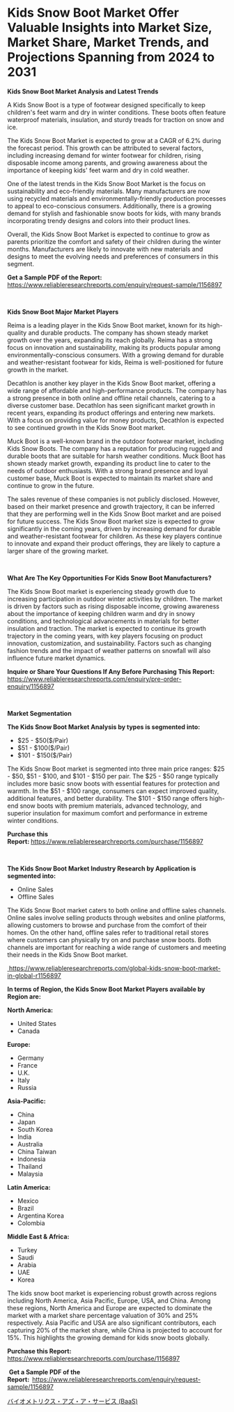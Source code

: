 <p><h1>Kids Snow Boot Market Offer Valuable Insights into Market Size, Market Share, Market Trends, and Projections Spanning from 2024 to 2031</h1></p><p><strong>Kids Snow Boot Market Analysis and Latest Trends</strong></p>
<p><p>A Kids Snow Boot is a type of footwear designed specifically to keep children's feet warm and dry in winter conditions. These boots often feature waterproof materials, insulation, and sturdy treads for traction on snow and ice.</p><p>The Kids Snow Boot Market is expected to grow at a CAGR of 6.2% during the forecast period. This growth can be attributed to several factors, including increasing demand for winter footwear for children, rising disposable income among parents, and growing awareness about the importance of keeping kids' feet warm and dry in cold weather.</p><p>One of the latest trends in the Kids Snow Boot Market is the focus on sustainability and eco-friendly materials. Many manufacturers are now using recycled materials and environmentally-friendly production processes to appeal to eco-conscious consumers. Additionally, there is a growing demand for stylish and fashionable snow boots for kids, with many brands incorporating trendy designs and colors into their product lines.</p><p>Overall, the Kids Snow Boot Market is expected to continue to grow as parents prioritize the comfort and safety of their children during the winter months. Manufacturers are likely to innovate with new materials and designs to meet the evolving needs and preferences of consumers in this segment.</p></p>
<p><strong>Get a Sample PDF of the Report:&nbsp;</strong> <a href="https://www.reliableresearchreports.com/enquiry/request-sample/1156897">https://www.reliableresearchreports.com/enquiry/request-sample/1156897</a></p>
<p>&nbsp;</p>
<p><strong>Kids Snow Boot Major Market Players</strong></p>
<p><p>Reima is a leading player in the Kids Snow Boot market, known for its high-quality and durable products. The company has shown steady market growth over the years, expanding its reach globally. Reima has a strong focus on innovation and sustainability, making its products popular among environmentally-conscious consumers. With a growing demand for durable and weather-resistant footwear for kids, Reima is well-positioned for future growth in the market.</p><p>Decathlon is another key player in the Kids Snow Boot market, offering a wide range of affordable and high-performance products. The company has a strong presence in both online and offline retail channels, catering to a diverse customer base. Decathlon has seen significant market growth in recent years, expanding its product offerings and entering new markets. With a focus on providing value for money products, Decathlon is expected to see continued growth in the Kids Snow Boot market.</p><p>Muck Boot is a well-known brand in the outdoor footwear market, including Kids Snow Boots. The company has a reputation for producing rugged and durable boots that are suitable for harsh weather conditions. Muck Boot has shown steady market growth, expanding its product line to cater to the needs of outdoor enthusiasts. With a strong brand presence and loyal customer base, Muck Boot is expected to maintain its market share and continue to grow in the future.</p><p>The sales revenue of these companies is not publicly disclosed. However, based on their market presence and growth trajectory, it can be inferred that they are performing well in the Kids Snow Boot market and are poised for future success. The Kids Snow Boot market size is expected to grow significantly in the coming years, driven by increasing demand for durable and weather-resistant footwear for children. As these key players continue to innovate and expand their product offerings, they are likely to capture a larger share of the growing market.</p></p>
<p>&nbsp;</p>
<p><strong>What Are The Key Opportunities For Kids Snow Boot Manufacturers?</strong></p>
<p><p>The Kids Snow Boot market is experiencing steady growth due to increasing participation in outdoor winter activities by children. The market is driven by factors such as rising disposable income, growing awareness about the importance of keeping children warm and dry in snowy conditions, and technological advancements in materials for better insulation and traction. The market is expected to continue its growth trajectory in the coming years, with key players focusing on product innovation, customization, and sustainability. Factors such as changing fashion trends and the impact of weather patterns on snowfall will also influence future market dynamics.</p></p>
<p><strong>Inquire or Share Your Questions If Any Before Purchasing This Report:</strong> <a href="https://www.reliableresearchreports.com/enquiry/pre-order-enquiry/1156897">https://www.reliableresearchreports.com/enquiry/pre-order-enquiry/1156897</a></p>
<p>&nbsp;</p>
<p><strong>Market Segmentation</strong></p>
<p><strong>The Kids Snow Boot Market Analysis by types is segmented into:</strong></p>
<p><ul><li>$25 - $50($/Pair)</li><li>$51 - $100($/Pair)</li><li>$101 - $150($/Pair)</li></ul></p>
<p><p>The Kids Snow Boot market is segmented into three main price ranges: $25 - $50, $51 - $100, and $101 - $150 per pair. The $25 - $50 range typically includes more basic snow boots with essential features for protection and warmth. In the $51 - $100 range, consumers can expect improved quality, additional features, and better durability. The $101 - $150 range offers high-end snow boots with premium materials, advanced technology, and superior insulation for maximum comfort and performance in extreme winter conditions.</p></p>
<p><strong>Purchase this Report:&nbsp;</strong><a href="https://www.reliableresearchreports.com/purchase/1156897">https://www.reliableresearchreports.com/purchase/1156897</a></p>
<p>&nbsp;</p>
<p><strong>The Kids Snow Boot Market Industry Research by Application is segmented into:</strong></p>
<p><ul><li>Online Sales</li><li>Offline Sales</li></ul></p>
<p><p>The Kids Snow Boot market caters to both online and offline sales channels. Online sales involve selling products through websites and online platforms, allowing customers to browse and purchase from the comfort of their homes. On the other hand, offline sales refer to traditional retail stores where customers can physically try on and purchase snow boots. Both channels are important for reaching a wide range of customers and meeting their needs in the Kids Snow Boot market.</p></p>
<p><a href="https://www.reliableresearchreports.com/global-kids-snow-boot-market-in-global-r1156897">&nbsp;https://www.reliableresearchreports.com/global-kids-snow-boot-market-in-global-r1156897</a></p>
<p><strong>In terms of Region, the Kids Snow Boot Market Players available by Region are:</strong></p>
<p>
    <p> <strong> North America: </strong>
        <ul>
            <li>United States</li>
            <li>Canada</li>
        </ul>
        </p> 
    <p> <strong> Europe: </strong>
        <ul>
            <li>Germany</li>
            <li>France</li>
            <li>U.K.</li>
            <li>Italy</li>
            <li>Russia</li>
        </ul>
        </p> 
    <p> <strong> Asia-Pacific: </strong>
        <ul>
            <li>China</li>
            <li>Japan</li>
            <li>South Korea</li>
            <li>India</li>
            <li>Australia</li>
            <li>China Taiwan</li>
            <li>Indonesia</li>
            <li>Thailand</li>
            <li>Malaysia</li>
        </ul>
        </p> 
    <p> <strong> Latin America: </strong>
        <ul>
            <li>Mexico</li>
            <li>Brazil</li>
            <li>Argentina Korea</li>
            <li>Colombia</li>
        </ul>
        </p> 
    <p> <strong> Middle East & Africa: </strong>
        <ul>
            <li>Turkey</li>
            <li>Saudi</li>
            <li>Arabia</li>
            <li>UAE</li>
            <li>Korea</li>
        </ul>
    </p>
    </p>
<p><p>The kids snow boot market is experiencing robust growth across regions including North America, Asia Pacific, Europe, USA, and China. Among these regions, North America and Europe are expected to dominate the market with a market share percentage valuation of 30% and 25% respectively. Asia Pacific and USA are also significant contributors, each capturing 20% of the market share, while China is projected to account for 15%. This highlights the growing demand for kids snow boots globally.</p></p>
<p><strong>Purchase this Report: </strong><a href="https://www.reliableresearchreports.com/purchase/1156897">https://www.reliableresearchreports.com/purchase/1156897</a></p>
<p>&nbsp;<strong>Get a Sample PDF of the Report:&nbsp;&nbsp;</strong><a href="https://www.reliableresearchreports.com/enquiry/request-sample/1156897">https://www.reliableresearchreports.com/enquiry/request-sample/1156897</a></p>
<p><strong></strong></p>
<p><p><a href="https://github.com/roulaayoub-saad/Market-Research-Report-List-1/blob/main/380523888217.md">バイオメトリクス・アズ・ア・サービス (BaaS)</a></p></p>